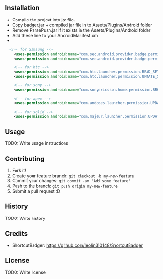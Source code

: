 ## Installation

- Compile the project into jar file.
- Copy badger.jar + compiled jar file in to Assets/Plugins/Android folder
- Remove ParsePush.jar if it exists in the Assets/Plugins/Android folder
- Add these line to your AndroidManifest.xml
- 
```xml
  <!-- for Samsung -->
    <uses-permission android:name="com.sec.android.provider.badge.permission.READ" />
    <uses-permission android:name="com.sec.android.provider.badge.permission.WRITE" />

    <!-- for htc -->
    <uses-permission android:name="com.htc.launcher.permission.READ_SETTINGS" />
    <uses-permission android:name="com.htc.launcher.permission.UPDATE_SHORTCUT" />

    <!-- for sony -->
    <uses-permission android:name="com.sonyericsson.home.permission.BROADCAST_BADGE" />

    <!-- for apex -->
    <uses-permission android:name="com.anddoes.launcher.permission.UPDATE_COUNT" />

    <!-- for solid -->
    <uses-permission android:name="com.majeur.launcher.permission.UPDATE_BADGE" />
  ```

## Usage

TODO: Write usage instructions

## Contributing

1. Fork it!
2. Create your feature branch: `git checkout -b my-new-feature`
3. Commit your changes: `git commit -am 'Add some feature'`
4. Push to the branch: `git push origin my-new-feature`
5. Submit a pull request :D

## History

TODO: Write history

## Credits

- ShortcutBadger: https://github.com/leolin310148/ShortcutBadger

## License

TODO: Write license
